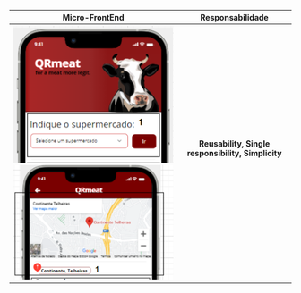 
|                                Micro-FrontEnd                                |           Responsabilidade            |     
|:---------------------------------------------------------------------------:|:---------------------------------------------------------------------------:|
| ![Alt text](../imagensFE/Imagem3.1.png?raw=true "Imagem3.1") ![Alt text](../imagensFE/Imagem4.png?raw=true "Imagem4") | **Reusability, Single responsibility, Simplicity** <br><br>
